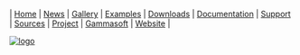 | [Home](home.md) | [News](news.md) | [Gallery](gallery.md) | [Examples](examples.md) | [Downloads](downloads.md) | [Documentation](documentation.md) | [Support](support.md) | [Sources](https://github.com/gammasoft71/xtd) | [Project](https://sourceforge.net/projects/xtdpro/) | [Gammasoft](gammasoft.md) | [Website](https://gammasoft71.wixsite.com/xtdpro) |

[![logo](https://github.com/gammasoft71/xtd/blob/master/docs/pictures/logo/xtd.core.png)](https://github.com/gammasoft71/xtd/blob/master/docs/pictures/logo/xtd.core.png)
